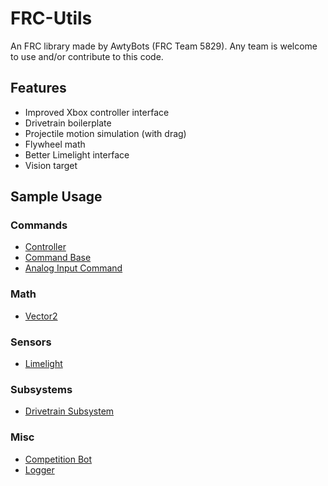 # FRC-Utils

An FRC library made by AwtyBots (FRC Team 5829). Any team is welcome to use and/or contribute to this code.

## Features

- Improved Xbox controller interface
- Drivetrain boilerplate
- Projectile motion simulation (with drag)
- Flywheel math
- Better Limelight interface
- Vision target

## Sample Usage

### Commands

- [Controller](https://github.com/awtybots/FRC-2021/blob/mekhas-branch/src/main/java/frc/robot/Robot.java)
- [Command Base](https://github.com/awtybots/FRC-2021/blob/mekhas-branch/src/main/java/frc/robot/commands/AutoAim.java)
- [Analog Input Command](https://github.com/awtybots/FRC-2021/blob/mekhas-branch/src/main/java/frc/robot/commands/TeleopDrive.java)

### Math

- [Vector2](https://github.com/awtybots/FRC-2021/blob/mekhas-branch/src/main/java/frc/robot/commands/TeleopDrive.java)

### Sensors

- [Limelight](https://github.com/awtybots/FRC-2021/blob/mekhas-branch/src/main/java/frc/robot/commands/AutoAim.java)

### Subsystems

- [Drivetrain Subsystem](https://github.com/awtybots/FRC-2021/blob/mekhas-branch/src/main/java/frc/robot/commands/AutoAim.java)

### Misc

- [Competition Bot](https://github.com/awtybots/FRC-2021/blob/mekhas-branch/src/main/java/frc/robot/Robot.java)
- [Logger](https://github.com/awtybots/FRC-2021/blob/mekhas-branch/src/main/java/frc/robot/commands/AutoAim.java)
